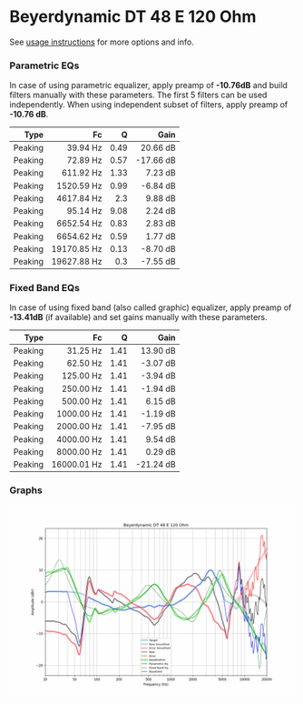 # Beyerdynamic DT 48 E 120 Ohm
See [usage instructions](https://github.com/jaakkopasanen/AutoEq#usage) for more options and info.

### Parametric EQs
In case of using parametric equalizer, apply preamp of **-10.76dB** and build filters manually
with these parameters. The first 5 filters can be used independently.
When using independent subset of filters, apply preamp of **-10.76 dB**.

| Type    | Fc          |    Q | Gain      |
|--------:|------------:|-----:|----------:|
| Peaking | 39.94 Hz    | 0.49 | 20.66 dB  |
| Peaking | 72.89 Hz    | 0.57 | -17.66 dB |
| Peaking | 611.92 Hz   | 1.33 | 7.23 dB   |
| Peaking | 1520.59 Hz  | 0.99 | -6.84 dB  |
| Peaking | 4617.84 Hz  | 2.3  | 9.88 dB   |
| Peaking | 95.14 Hz    | 9.08 | 2.24 dB   |
| Peaking | 6652.54 Hz  | 0.83 | 2.83 dB   |
| Peaking | 6654.62 Hz  | 0.59 | 1.77 dB   |
| Peaking | 19170.85 Hz | 0.13 | -8.70 dB  |
| Peaking | 19627.88 Hz | 0.3  | -7.55 dB  |

### Fixed Band EQs
In case of using fixed band (also called graphic) equalizer, apply preamp of **-13.41dB**
(if available) and set gains manually with these parameters.

| Type    | Fc          |    Q | Gain      |
|--------:|------------:|-----:|----------:|
| Peaking | 31.25 Hz    | 1.41 | 13.90 dB  |
| Peaking | 62.50 Hz    | 1.41 | -3.07 dB  |
| Peaking | 125.00 Hz   | 1.41 | -3.94 dB  |
| Peaking | 250.00 Hz   | 1.41 | -1.94 dB  |
| Peaking | 500.00 Hz   | 1.41 | 6.15 dB   |
| Peaking | 1000.00 Hz  | 1.41 | -1.19 dB  |
| Peaking | 2000.00 Hz  | 1.41 | -7.95 dB  |
| Peaking | 4000.00 Hz  | 1.41 | 9.54 dB   |
| Peaking | 8000.00 Hz  | 1.41 | 0.29 dB   |
| Peaking | 16000.01 Hz | 1.41 | -21.24 dB |

### Graphs
![](./Beyerdynamic%20DT%2048%20E%20120%20Ohm.png)